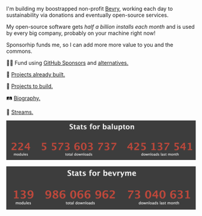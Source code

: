 I'm building my boostrapped non-profit [Bevry](https://github.com/bevry), working each day to sustainability via donations and eventually open-source services.

My open-source software gets *half a billion installs each month* and is used by every big company, probably on your machine right now!

Sponsorhip funds me, so I can add more more value to you and the commons.

🙇‍♂️ Fund using [GitHub Sponsors](https://github.com/sponsors/balupton) and [alternatives.](https://bevry.me/fund)

🏰 [Projects already built.](https://balupton.com/projects)

🎑 [Projects to build.](https://bevry.me/projects)

🛤️ [Biography.](https://balupton.com)

🎥 [Streams.](https://twitch.tv/balupton)

[![Benjamin's Package Installation Statistics](https://github.com/balupton/balupton/blob/master/balupton-npm-stats.png?raw=true)](https://npm-stat.com/charts.html?author=balupton)

[![Bevry's Package Installation Statistics](https://github.com/balupton/balupton/blob/master/bevryme-npm-stats.png?raw=true)](https://npm-stat.com/charts.html?author=bevryme)
